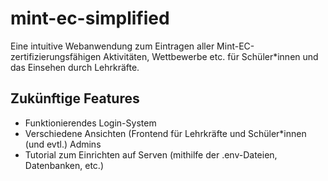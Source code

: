 # mint-ec-simplified

Eine intuitive Webanwendung zum Eintragen aller Mint-EC-zertifizierungsfähigen
Aktivitäten, Wettbewerbe etc. für Schüler\*innen und das Einsehen durch
Lehrkräfte.


## Zukünftige Features

- Funktionierendes Login-System
- Verschiedene Ansichten (Frontend für Lehrkräfte und Schüler\*innen (und
  evtl.) Admins
- Tutorial zum Einrichten auf Serven (mithilfe der .env-Dateien, Datenbanken,
  etc.)
